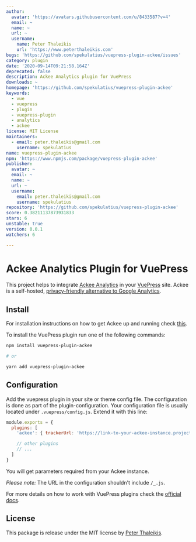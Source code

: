 ```yaml
---
author:
  avatar: 'https://avatars.githubusercontent.com/u/8433587?v=4'
  email: ~
  name: ~
  url: ~
  username:
    name: Peter Thaleikis
    url: 'https://www.peterthaleikis.com'
bugs: 'https://github.com/spekulatius/vuepress-plugin-ackee/issues'
category: plugin
date: '2020-09-14T09:21:58.164Z'
deprecated: false
description: Ackee Analytics plugin for VuePress
downloads: ~
homepage: 'https://github.com/spekulatius/vuepress-plugin-ackee'
keywords:
  - vue
  - vuepress
  - plugin
  - vuepress-plugin
  - analytics
  - ackee
license: MIT License
maintainers:
  - email: peter.thaleikis@gmail.com
    username: spekulatius
name: vuepress-plugin-ackee
npm: 'https://www.npmjs.com/package/vuepress-plugin-ackee'
publisher:
  avatar: ~
  email: ~
  name: ~
  url: ~
  username:
    email: peter.thaleikis@gmail.com
    username: spekulatius
repository: 'https://github.com/spekulatius/vuepress-plugin-ackee'
score: 0.38211137873931833
stars: 6
unstable: true
version: 0.0.1
watchers: 6

---
```


# Ackee Analytics Plugin for VuePress

This project helps to integrate [Ackee Analytics](https://ackee.electerious.com/) in your [VuePress](https://vuepress.vuejs.org/) site. Ackee is a self-hosted, [privacy-friendly alternative to Google Analytics](https://github.com/spekulatius/awesome-privacy-friendly-web-analytics).


## Install

For installation instructions on how to get Ackee up and running check [this](https://docs.ackee.electerious.com/#/docs/Get%20started).

To install the VuePress plugin run one of the following commands:

```sh
npm install vuepress-plugin-ackee

# or

yarn add vuepress-plugin-ackee
```


## Configuration

Add the vuepress plugin in your site or theme config file. The configuration is done as part of the plugin-configuration. Your configuration file is usually located under `.vuepress/config.js`. Extend it with this line:

```js
module.exports = {
  plugins: [
    'ackee': { trackerUrl: 'https://link-to-your-ackee-instance.project.com', siteId: '12ab12ab-12ab-12ab-12ab-12ab12ab12ab' }

    // other plugins
    // ...
  ]
}
```

You will get parameters required from your Ackee instance.

*Please note:* The URL in the configuration shouldn't include `/_.js`.


For more details on how to work with VuePress plugins check the [official docs](https://vuepress.vuejs.org/plugin/using-a-plugin.html).


## License

This package is release under the MIT license by [Peter Thaleikis](https://peterthaleikis.com).
